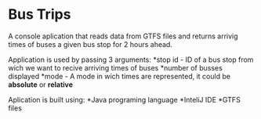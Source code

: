# Bus Trips

A console aplication that reads data from GTFS files and returns arrivig times of buses a given bus stop for 2 hours ahead.

Application is used by passing 3 arguments:
*stop id - ID of a bus stop from wich we want to recive arriving times of buses
*number of busses displayed
*mode - A mode in wich times are represented, it could be **absolute** or **relative**

Aplication is built using:
*Java programing language
*InteliJ IDE
*GTFS files
